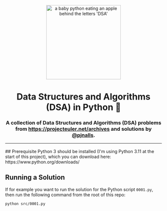 <div align="center">
    <img 
        alt="a baby python eating an apple behind the letters 'DSA'" 
        src="logo.avif"
        width="240px"
    />
</div>
<h1 align="center">
    Data Structures and Algorithms<br/>
    (DSA) in Python 🐍
</h1>
<h3 align="center">
A collection of Data Structures and Algorithms (DSA) problems from <a href="https://projecteuler.net/archives" target="_blank"rel="noopener noreferrer">https://projecteuler.net/archives</a> and solutions by <a href="https://github/pjnalls" target="_blank"rel="noopener noreferrer">@pjnalls</a>.
<hr>
</h3>
## Prerequisite
Python 3 should be installed (I'm using Python 3.11 at the start of this project), which you can download here: https://www.python.org/downloads/

## Running a Solution
If for example you want to run the solution for the Python script `0001.py`, then run the following command from the root of this repo:
```bash
python src/0001.py
```